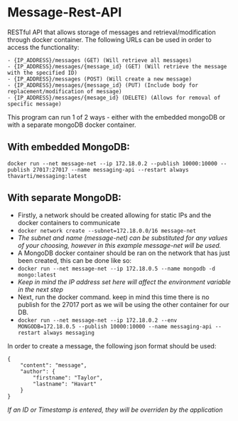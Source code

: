 # Message-Rest-API

RESTful API that allows storage of messages and retrieval/modification through docker container. The following URLs can be used in order to access the functionality:

```
- {IP_ADDRESS}/messages (GET) (Will retrieve all messages)
- {IP_ADDRESS}/messages/{message_id} (GET) (Will retrieve the message with the specified ID)
- {IP_ADDRESS}/messages (POST) (Will create a new message)
- {IP_ADDRESS}/messages/{message_id} (PUT) (Include body for replacement/modification of message)
- {IP_ADDRESS}/messages/{mesage_id} (DELETE) (Allows for removal of specific message)
```

This program can run 1 of 2 ways - either with the embedded mongoDB or with a separate mongoDB docker container. 

## With embedded MongoDB:

``` docker run --net message-net --ip 172.18.0.2 --publish 10000:10000 --publish 27017:27017 --name messaging-api --restart always thavarti/messaging:latest ```

## With separate MongoDB:

- Firstly, a network should be created allowing for static IPs and the docker containers to communicate
- ``` docker network create --subnet=172.18.0.0/16 message-net ```
- _The subnet and name (message-net) can be substituted for any values of your choosing, however in this example message-net will be used._
- A MongoDB docker container should be ran on the network that has just been created, this can be done like so:
- ``` docker run --net message-net --ip 172.18.0.5 --name mongodb -d mongo:latest ```
- _Keep in mind the IP address set here will affect the environment variable in the next step_
- Next, run the docker command. keep in mind this time there is no publish for the 27017 port as we will be using the other container for our DB.
- ``` docker run --net message-net --ip 172.18.0.2 --env MONGODB=172.18.0.5 --publish 10000:10000 --name messaging-api --restart always messaging ```

In order to create a message, the following json format should be used:

```
{
    "content": "message",
    "author": {
        "firstname": "Taylor",
        "lastname": "Havart"
    }
}
```

_If an ID or Timestamp is entered, they will be overriden by the application_
